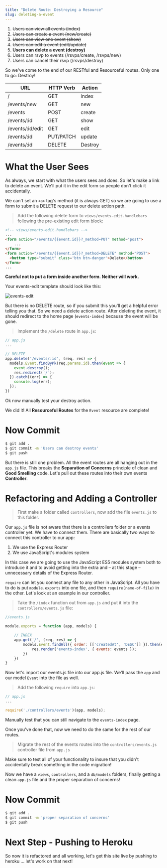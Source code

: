 ```yaml
---
title: "Delete Route: Destroying a Resource"
slug: deleting-a-event
---
```


1. ~~Users can view all events (index)~~
1. ~~Users can create a event (new/create)~~
1. ~~Users can view one event (show)~~
1. ~~Users can edit a event (edit/update)~~
1. **Users can delete a event (destroy)**
1. Users can rsvp to events (/rsvps/create, /rsvps/new)
1. Users can cancel their rsvp (/rsvps/destroy)

So we've come to the end of our RESTful and Resourceful routes. Only one to go: Destroy!

| URL              | HTTP Verb | Action  |
|------------------|-----------|---------|
| /                | GET       | index   |
| /events/new     | GET       | new     |
| /events         | POST      | create  |
| /events/:id     | GET       | show    |
| /events/:id/edit     | GET       | edit    |
| /events/:id     | PUT/PATCH | update  |
| /events/:id     | DELETE    | Destroy |

# What the User Sees

As always, we start with what the users sees and does. So let's make a link to delete an event. We'll put it in the edit form so people don't click it accidentally.

We can't set an `<a>` tag's method (it is always GET) so we are going to use a form to submit a DELETE request to our delete action path.

> Add the following delete form to `views/events-edit.handlebars` following the pre-existing edit form block:

```html
<!-- views/events-edit.handlebars -->
...
<form action="/events/{{event.id}}?_method=PUT" method="post">
    ...
</form>
<form action="/events/{{event.id}}?_method=DELETE" method="POST">
  <button type="submit" class='btn btn-danger'>Delete</button>
</form>
...
```

**Careful not to put a form inside another form. Neither will work.**

Your events-edit template should look like this:

![events-edit](assets/edit-page.png)

But there is no DELETE route, so if you submit this you'll get a helpful error telling you that. So we need a delete action route. After deleting the event, it should redirect to the home page (`events-index`) because the event will be gone.


> Implement the `/delete` route in `app.js`:

```js
// app.js
...

// DELETE
app.delete('/events/:id', (req, res) => {
  models.Event.findByPk(req.params.id).then(event => {
    event.destroy();
    res.redirect(`/`);
  }).catch((err) => {
    console.log(err);
  });
})
```

Ok now manually test your destroy action.

We did it! All **Resourceful Routes** for the `Event` resource are complete!

# Now Commit

```bash
$ git add .
$ git commit -m 'Users can destroy events'
$ git push
```

But there is still one problem. All the event routes are all hanging out in the `app.js` file. This breaks the **Separation of Concerns** principle of clean and **Good Smelling** code. Let's pull out these routes into their own events **Controller**.

# Refactoring and Adding a Controller

> First make a folder called `controllers`, now add the file `events.js` to this folder.

Our `app.js` file is not aware that there is a controllers folder or a events controller yet. We have to connect them. There are basically two ways to connect this controller to our app:

1. We use the Express Router
1. We use JavaScript's modules system

In this case we are going to use the JavaScript ES5 modules system both to introduce it and to avoid getting into the extra and – at this stage – unnecessary details of the Express Router.

`require` can let you connect any file to any other in JavaScript. All you have to do is put `module.exports` into one file, and then `require(name-of-file)` in the other. Let's look at an example in our controller.

> Take the `/index` function out from `app.js` and put it into the `controllers/events.js` file:

```js
//events.js

module.exports = function (app, models) {

    // INDEX
    app.get('/', (req, res) => {
        models.Event.findAll({ order: [['createdAt', 'DESC']] }).then(events => {
            res.render('events-index', { events: events });
        })
    })
}
```

Now let's import our events.js file into our app.js file. We'll pass the `app` and our model `Event` into the file as well.

> Add the following `require` into `app.js`:

```js
// app.js
...

require('./controllers/events')(app, models);
```

Manually test that you can still navigate to the `events-index` page.

Once you've done that, now we need to do the same for the rest of our routes.

> Migrate the rest of the events routes into the `controllers/events.js` controller file from `app.js`

Make sure to test all of your functionality to insure that you didn't accidentally break something in the code migration!

Now we have a `views`, `controllers`, and a `db/models` folders, finally getting a clean `app.js` file and the proper separation of concerns!

# Now Commit

```bash
$ git add .
$ git commit -m 'proper separation of concerns'
$ git push
```

# Next Step - Pushing to Heroku

So now it is refactored and all working, let's get this site live by pushing to heroku ... let's work on that next!
